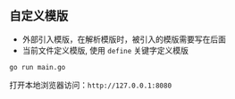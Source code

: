 ## 自定义模版

- 外部引入模版，在解析模版时，被引入的模版需要写在后面
- 当前文件定义模版, 使用 `define` 关键字定义模版

```
go run main.go
```

打开本地浏览器访问：`http://127.0.0.1:8080`
